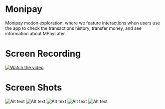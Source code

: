 # Monipay

Monipay motion exploration, where we feature interactions when users use the app to check the transactions history, transfer money, and see information about MPayLater.

# Screen Recording
[![Watch the video](https://i.sstatic.net/Vp2cE.png)](https://youtube.com/shorts/N5VyAH-oMDg?feature=share)

# Screen Shots
![Alt text](https://github.com/njiti/banking/blob/master/asset/1.jpeg?raw=true "Screen 1")
![Alt text](https://github.com/njiti/banking/blob/master/asset/2.jpeg?raw=true "Screen 2")
![Alt text](https://github.com/njiti/banking/blob/master/asset/3.jpeg?raw=true "Screen 3")
![Alt text](https://github.com/njiti/banking/blob/master/asset/4.jpeg?raw=true "Screen 4")
![Alt text](https://github.com/njiti/banking/blob/master/asset/5.jpeg?raw=true "Screen 5")
